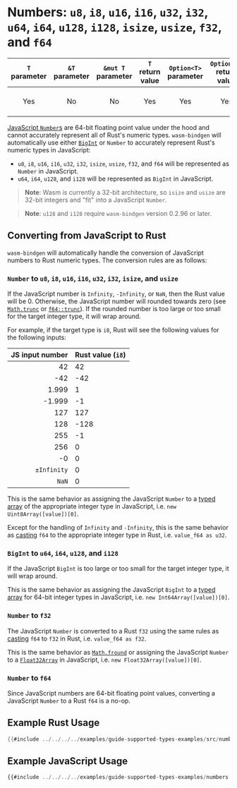 # Numbers: `u8`, `i8`, `u16`, `i16`, `u32`, `i32`, `u64`, `i64`, `u128`, `i128`, `isize`, `usize`, `f32`, and `f64`

| `T` parameter | `&T` parameter | `&mut T` parameter | `T` return value | `Option<T>` parameter | `Option<T>` return value | JavaScript representation |
|:---:|:---:|:---:|:---:|:---:|:---:|:---:|
| Yes | No | No | Yes | Yes | Yes | A JavaScript number or bigint value |

[JavaScript `Number`s](https://developer.mozilla.org/en-US/docs/Web/JavaScript/Reference/Global_Objects/Number#number_encoding) are 64-bit floating point value under the hood and cannot accurately represent all of Rust's numeric types. `wasm-bindgen` will automatically use either [`BigInt`](https://developer.mozilla.org/en-US/docs/Web/JavaScript/Reference/Global_Objects/BigInt) or `Number` to accurately represent Rust's numeric types in JavaScript:

- `u8`, `i8`, `u16`, `i16`, `u32`, `i32`, `isize`, `usize`, `f32`, and `f64` will be represented as `Number` in JavaScript.
- `u64`, `i64`, `u128`, and `i128` will be represented as `BigInt` in JavaScript.

> **Note**: Wasm is currently a 32-bit architecture, so `isize` and `usize` are 32-bit integers and "fit" into a JavaScript `Number`.

> **Note**: `u128` and `i128` require `wasm-bindgen` version 0.2.96 or later.

## Converting from JavaScript to Rust

`wasm-bindgen` will automatically handle the conversion of JavaScript numbers to Rust numeric types. The conversion rules are as follows:

### `Number` to `u8`, `i8`, `u16`, `i16`, `u32`, `i32`, `isize`, and `usize`

If the JavaScript number is `Infinity`, `-Infinity`, or `NaN`, then the Rust value will be 0. Otherwise, the JavaScript number will rounded towards zero (see [`Math.trunc`](https://developer.mozilla.org/en-US/docs/Web/JavaScript/Reference/Global_Objects/Math/trunc) or [`f64::trunc`](https://doc.rust-lang.org/std/primitive.f64.html#method.trunc)). If the rounded number is too large or too small for the target integer type, it will wrap around.

For example, if the target type is `i8`, Rust will see the following values for the following inputs:

| JS input number | Rust value (`i8`) |
| --------------: | :---------------- |
|              42 | 42                |
|             -42 | -42               |
|           1.999 | 1                 |
|          -1.999 | -1                |
|             127 | 127               |
|             128 | -128              |
|             255 | -1                |
|             256 | 0                 |
|              -0 | 0                 |
|     `±Infinity` | 0                 |
|           `NaN` | 0                 |

This is the same behavior as assigning the JavaScript `Number` to a [typed array](https://developer.mozilla.org/en-US/docs/Web/JavaScript/Reference/Global_Objects/TypedArray) of the appropriate integer type in JavaScript, i.e. `new Uint8Array([value])[0]`.

Except for the handling of `Infinity` and `-Infinity`, this is the same behavior as [casting](https://doc.rust-lang.org/reference/expressions/operator-expr.html#numeric-cast) `f64` to the appropriate integer type in Rust, i.e. `value_f64 as u32`.

### `BigInt` to `u64`, `i64`, `u128`, and `i128`

If the JavaScript `BigInt` is too large or too small for the target integer type, it will wrap around.

This is the same behavior as assigning the JavaScript `BigInt` to a [typed array](https://developer.mozilla.org/en-US/docs/Web/JavaScript/Reference/Global_Objects/TypedArray) for 64-bit integer types in JavaScript, i.e. `new Int64Array([value])[0]`.

### `Number` to `f32`

The JavaScript `Number` is converted to a Rust `f32` using the same rules as [casting](https://doc.rust-lang.org/reference/expressions/operator-expr.html#numeric-cast) `f64` to `f32` in Rust, i.e. `value_f64 as f32`.

This is the same behavior as [`Math.fround`](https://developer.mozilla.org/en-US/docs/Web/JavaScript/Reference/Global_Objects/Math/fround) or assigning the JavaScript `Number` to a [`Float32Array`](https://developer.mozilla.org/en-US/docs/Web/JavaScript/Reference/Global_Objects/Float32Array) in JavaScript, i.e. `new Float32Array([value])[0]`.

### `Number` to `f64`

Since JavaScript numbers are 64-bit floating point values, converting a JavaScript `Number` to a Rust `f64` is a no-op.

## Example Rust Usage

```rust
{{#include ../../../../examples/guide-supported-types-examples/src/numbers.rs}}
```

## Example JavaScript Usage

```js
{{#include ../../../../examples/guide-supported-types-examples/numbers.js}}
```
